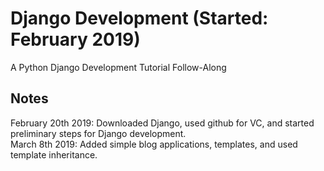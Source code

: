 # Django Development (Started: February 2019)

A Python Django Development Tutorial Follow-Along

## Notes

February 20th 2019: Downloaded Django, used github for VC, and started preliminary steps for Django development.
<br />
March 8th 2019: Added simple blog applications, templates, and used template inheritance.

